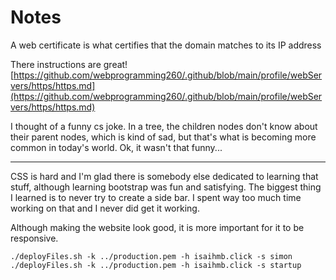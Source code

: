 # Notes

A web certificate is what certifies that the domain matches to its IP address

There instructions are great! 
[https://github.com/webprogramming260/.github/blob/main/profile/webServers/https/https.md](https://github.com/webprogramming260/.github/blob/main/profile/webServers/https/https.md)


I thought of a funny cs joke. In a tree, the children nodes don't know about their
parent nodes, which is kind of sad, but that's what is becoming more common in 
today's world. Ok, it wasn't that funny...

---

CSS is hard and I'm glad there is somebody else dedicated to learning that stuff, although learning bootstrap was fun and satisfying.
The biggest thing I learned is to never try to create a side bar. I spent way too much time working on that and I never did get it working.

Although making the website look good, it is more important for it to be responsive.

```
./deployFiles.sh -k ../production.pem -h isaihmb.click -s simon
./deployFiles.sh -k ../production.pem -h isaihmb.click -s startup
```